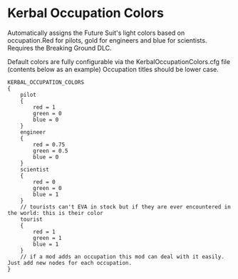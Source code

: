 # Kerbal Occupation Colors
Automatically assigns the Future Suit's light colors based on occupation.Red for pilots, gold for engineers and blue for scientists. Requires the Breaking Ground DLC.

Default colors are fully configurable via the KerbalOccupationColors.cfg file (contents below as an example)
Occupation titles should be lower case.

```
KERBAL_OCCUPATION_COLORS
{
    pilot
    {
        red = 1
        green = 0
        blue = 0
    }
    engineer
    {
        red = 0.75
        green = 0.5
        blue = 0
    }
    scientist
    {
        red = 0
        green = 0
        blue = 1
    }
    // tourists can't EVA in stock but if they are ever encountered in the world: this is their color
    tourist
    {
        red = 1
        green = 1
        blue = 1
    }
    // if a mod adds an occupation this mod can deal with it easily. Just add new nodes for each occupation.
}
```
